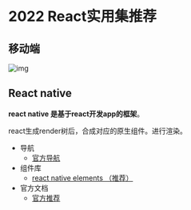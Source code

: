 # 2022 React实用集推荐 



## 移动端

![img](https://c18e-1257416358.cos.accelerate.myqcloud.com/e33dc5a9a9fb43bb984b2ce0917c4699~tplv-k3u1fbpfcp-zoom-in-crop-mark:3024:0:0:0.awebp)

## React native

**react native 是基于react开发app的框架**。

react生成render树后，合成对应的原生组件。进行渲染。



- 导航
  - [官方导航](https://reactnavigation.org/)
- 组件库
  - [react native elements （推荐）](https://reactnativeelements.com/)
- 官方文档
  - [官方推荐](https://reactnative.dev/)

